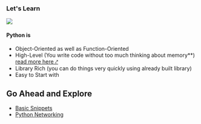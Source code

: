 ### Let's Learn

<img src="https://www.python.org/static/community_logos/python-logo-master-v3-TM-flattened.png">

#### Python is
- Object-Oriented as well as Function-Oriented
- High-Level (You write code without too much thinking about memory**) <a href="https://www.geeksforgeeks.org/difference-between-high-level-and-low-level-languages/" > read more here ⤤ </a>
- Library Rich (you can do things very quickly using already built library)
- Easy to Start with


## Go Ahead and Explore
- [Basic Snippets](./basic-snippets)
- [Python Networking](./networking)
